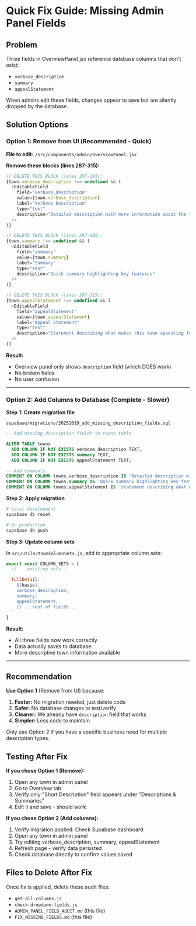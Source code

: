 # Quick Fix Guide: Missing Admin Panel Fields

## Problem

Three fields in OverviewPanel.jsx reference database columns that don't exist:
- `verbose_description`
- `summary`
- `appealStatement`

When admins edit these fields, changes appear to save but are silently dropped by the database.

## Solution Options

### Option 1: Remove from UI (Recommended - Quick)

**File to edit:** `/src/components/admin/OverviewPanel.jsx`

**Remove these blocks (lines 287-315):**

```javascript
// DELETE THIS BLOCK (lines 287-295):
{town.verbose_description !== undefined && (
  <EditableField
    field="verbose_description"
    value={town.verbose_description}
    label="Verbose Description"
    type="text"
    description="Detailed description with more information about the town"
  />
)}

// DELETE THIS BLOCK (lines 297-305):
{town.summary !== undefined && (
  <EditableField
    field="summary"
    value={town.summary}
    label="Summary"
    type="text"
    description="Quick summary highlighting key features"
  />
)}

// DELETE THIS BLOCK (lines 307-315):
{town.appealStatement !== undefined && (
  <EditableField
    field="appealStatement"
    value={town.appealStatement}
    label="Appeal Statement"
    type="text"
    description="Statement describing what makes this town appealing for retirees"
  />
)}
```

**Result:**
- Overview panel only shows `description` field (which DOES work)
- No broken fields
- No user confusion

---

### Option 2: Add Columns to Database (Complete - Slower)

**Step 1: Create migration file**

`supabase/migrations/20251019_add_missing_description_fields.sql`

```sql
-- Add missing description fields to towns table

ALTER TABLE towns
  ADD COLUMN IF NOT EXISTS verbose_description TEXT,
  ADD COLUMN IF NOT EXISTS summary TEXT,
  ADD COLUMN IF NOT EXISTS appealStatement TEXT;

-- Add comments
COMMENT ON COLUMN towns.verbose_description IS 'Detailed description with extended information about the town';
COMMENT ON COLUMN towns.summary IS 'Quick summary highlighting key features for search results';
COMMENT ON COLUMN towns.appealStatement IS 'Statement describing what makes this town appealing for retirees';
```

**Step 2: Apply migration**

```bash
# Local development
supabase db reset

# Or production
supabase db push
```

**Step 3: Update column sets**

In `src/utils/townColumnSets.js`, add to appropriate column sets:

```javascript
export const COLUMN_SETS = {
  // ...existing sets...

  fullDetail: `
    ${basic},
    verbose_description,
    summary,
    appealStatement,
    // ...rest of fields...
  `
}
```

**Result:**
- All three fields now work correctly
- Data actually saves to database
- More descriptive town information available

---

## Recommendation

**Use Option 1** (Remove from UI) because:

1. **Faster:** No migration needed, just delete code
2. **Safer:** No database changes to test/verify
3. **Cleaner:** We already have `description` field that works
4. **Simpler:** Less code to maintain

Only use Option 2 if you have a specific business need for multiple description types.

## Testing After Fix

**If you chose Option 1 (Remove):**
1. Open any town in admin panel
2. Go to Overview tab
3. Verify only "Short Description" field appears under "Descriptions & Summaries"
4. Edit it and save - should work

**If you chose Option 2 (Add columns):**
1. Verify migration applied: Check Supabase dashboard
2. Open any town in admin panel
3. Try editing verbose_description, summary, appealStatement
4. Refresh page - verify data persisted
5. Check database directly to confirm values saved

## Files to Delete After Fix

Once fix is applied, delete these audit files:
- `get-all-columns.js`
- `check-dropdown-fields.js`
- `ADMIN_PANEL_FIELD_AUDIT.md` (this file)
- `FIX_MISSING_FIELDS.md` (this file)
